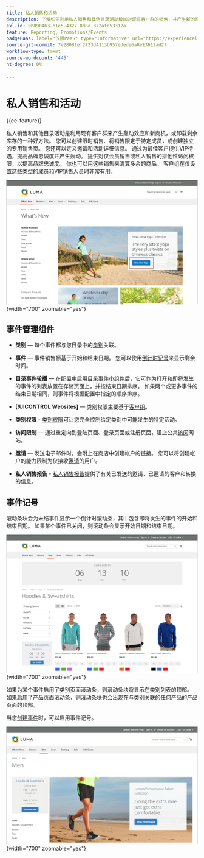 ```yaml
---
title: 私人销售和活动
description: 了解如何利用私人销售和其他目录活动增加对现有客户群的销售，并产生新的商机和新的潜在客户。
exl-id: 0b890463-b1e5-4327-8d8a-372afd53312a
feature: Reporting, Promotions/Events
badgePaas: label="仅限PaaS" type="Informative" url="https://experienceleague.adobe.com/en/docs/commerce/user-guides/product-solutions" tooltip="仅适用于云项目(Adobe管理的PaaS基础架构)和内部部署项目上的Adobe Commerce 。"
source-git-commit: 7e28081ef2723d4113b957edede6a8e13612ad2f
workflow-type: tm+mt
source-wordcount: '446'
ht-degree: 0%

---
```


# 私人销售和活动

{{ee-feature}}

私人销售和其他目录活动是利用现有客户群来产生轰动效应和新商机，或卸载剩余库存的一种好方法。 您可以创建限时销售、将销售限定于特定成员，或创建独立的专用销售页。 您还可以定义邀请和活动详细信息。 通过为最佳客户提供VIP待遇，提高品牌忠诚度并产生轰动。 提供对仅会员销售或私人销售的排他性访问权限，以提高品牌忠诚度。 你也可以用这些销售来清算多余的商品。 客户组在仅设置这些类型的成员和VIP销售人员时非常有用。

![示例店面 — 主页上的事件](./assets/storefront-event-home-page.png){width="700" zoomable="yes"}

## 事件管理组件

- **类别** — 每个事件都与您目录中的[类别](../catalog/category-create.md)关联。

- **事件** — 事件销售额基于开始和结束日期。 您可以使用[倒计时记号](#event-ticker)来显示剩余时间。

- **目录事件轮播** — 在配置中启用[目录事件小组件](../content-design/widget-event-carousel.md)后，它可作为打开和即将发生的事件的列表放置在存储页面上，并按结束日期排序。 如果两个或更多事件的结束日期相同，则事件将根据配置中指定的顺序排序。

- **[!UICONTROL Websites]** — 类别权限主要基于[客户组](../customers/customer-groups.md)。

- **类别权限** - [类别权限](../catalog/category-permissions.md)可让您完全控制给定类别中可能发生的特定活动。

- **访问限制** — 通过重定向到登陆页面、登录页面或注册页面，阻止公共[访问](event-configure.md#restrict-access)网站。

- **邀请** — 发送电子邮件时，会附上在商店中创建帐户的链接。 您可以将创建帐户的能力限制为仅接收[邀请](invitations.md)的用户。

- **私人销售报告** - [私人销售报告](../getting-started/private-sales-reports.md)提供了有关已发送的邀请、已邀请的客户和转换的信息。

## 事件记号

滚动条块会为未结事件显示一个倒计时滚动条，其中包含即将发生的事件的开始和结束日期。 如果某个事件已关闭，则滚动条会显示开始日期和结束日期。

![店面示例 — 活动轮播](./assets/storefront-event-ticker-carousel.png){width="700" zoomable="yes"}

如果为某个事件启用了类别页面滚动条，则滚动条块将显示在类别列表的顶部。 如果启用了产品页面滚动条，则滚动条块也会出现在与类别关联的任何产品的产品页面的顶部。

当您[创建事件](event-create.md)时，可以启用事件记号。

![店面示例 — 事件侧栏](./assets/storefront-event-sidebar.png){width="700" zoomable="yes"}
